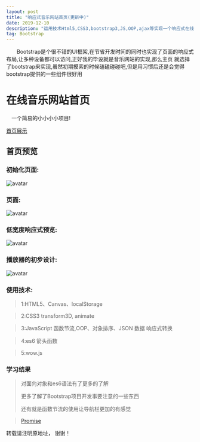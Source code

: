 ```yaml
---
layout: post
title: "响应式音乐网站首页(更新中)"
date: 2019-12-10
description: "运用技术Html5,CSS3,bootstrap3,JS,OOP,ajax等实现一个响应式在线音乐网站首页"
tag: Bootstrap
---   
```


　　Bootstrap是个很不错的UI框架,在节省开发时间的同时也实现了页面的响应式布局,让多种设备都可以访问,正好我的毕设就是音乐网站的实现,那么主页
就选择了bootstrap来实现,虽然初期摸索的时候磕磕碰碰吧,但是用习惯后还是会觉得bootstrap提供的一些组件很好用

 

# 在线音乐网站首页
　一个简易的小小小小项目!

 [首页展示](https://qq6515255.github.io/web/work/index.html)
 
## 首页预览

###  初始化页面:

![avatar](https://qq6515255.github.io/images/posts/work/boot1.jpg)


###  页面:

![avatar](https://qq6515255.github.io/images/posts/work/boot2.jpg)


###  低宽度响应式预览:

![avatar](https://qq6515255.github.io/images/posts/work/boot3.jpg)

###  播放器的初步设计:

![avatar](https://qq6515255.github.io/images/posts/work/play.jpg)


### 使用技术:

>1:HTML5、Canvas、localStorage

>2:CSS3 transform3D, animate

>3:JavaScript 函数节流,OOP、对象排序、JSON 数据 响应式转换 

>4:es6 箭头函数 

>5:wow.js

<p> </p>


### 学习结果

> 对面向对象和es6语法有了更多的了解
> 
> 更多了解了Bootstrap项目开发事要注意的一些东西
>
> 还有就是函数节流的使用让导航栏更加的有感觉


<p> </p>

> [Promise](https://www.liaoxuefeng.com/wiki/1022910821149312/1023024413276544)    

<p> </p>


转载请注明原地址， 谢谢！
